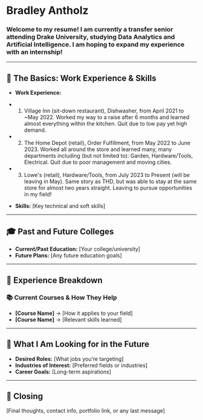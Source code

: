 # Bradley Antholz 
### Welcome to my resume! I am currently a transfer senior attending Drake University, studying Data Analytics and Artificial Intelligence. I am hoping to expand my experience with an internship!

---

## 📌 The Basics: Work Experience & Skills  
- **Work Experience:**
- 1. Village Inn (sit-down restaurant), Dishwasher, from April 2021 to ~May 2022. Worked my way to a raise after 6 months and learned almost everything within the kitchen. Quit due to low pay yet high demand.  
- 2. The Home Depot (retail), Order Fulfillment, from May 2022 to June 2023. Worked all around the store and learned many, many departments including (but not limited to): Garden, Hardware/Tools, Electrical. Quit due to poor management and moving cities.
- 3. Lowe's (retail), Hardware/Tools, from July 2023 to Present (will be leaving in May). Same story as THD, but was able to stay at the same store for almost two years straight. Leaving to pursue opportunities in my field!

- **Skills:** [Key technical and soft skills]  

---

## 🎓 Past and Future Colleges  
- **Current/Past Education:** [Your college/university]  
- **Future Plans:** [Any future education goals]  

---

## 💼 Experience Breakdown  
### 📚 Current Courses & How They Help  
- **[Course Name]** → [How it applies to your field]  
- **[Course Name]** → [Relevant skills learned]  

---

## 🚀 What I Am Looking for in the Future  
- **Desired Roles:** [What jobs you’re targeting]  
- **Industries of Interest:** [Preferred fields or industries]  
- **Career Goals:** [Long-term aspirations]  

---

## 🎯 Closing  
[Final thoughts, contact info, portfolio link, or any last message]  
